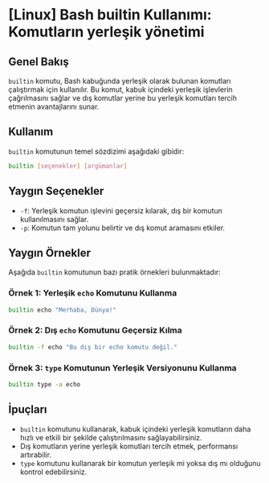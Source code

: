 # [Linux] Bash builtin Kullanımı: Komutların yerleşik yönetimi

## Genel Bakış
`builtin` komutu, Bash kabuğunda yerleşik olarak bulunan komutları çalıştırmak için kullanılır. Bu komut, kabuk içindeki yerleşik işlevlerin çağrılmasını sağlar ve dış komutlar yerine bu yerleşik komutları tercih etmenin avantajlarını sunar.

## Kullanım
`builtin` komutunun temel sözdizimi aşağıdaki gibidir:

```bash
builtin [seçenekler] [argümanlar]
```

## Yaygın Seçenekler
- `-f`: Yerleşik komutun işlevini geçersiz kılarak, dış bir komutun kullanılmasını sağlar.
- `-p`: Komutun tam yolunu belirtir ve dış komut aramasını etkiler.

## Yaygın Örnekler
Aşağıda `builtin` komutunun bazı pratik örnekleri bulunmaktadır:

### Örnek 1: Yerleşik `echo` Komutunu Kullanma
```bash
builtin echo "Merhaba, Dünya!"
```

### Örnek 2: Dış `echo` Komutunu Geçersiz Kılma
```bash
builtin -f echo "Bu dış bir echo komutu değil."
```

### Örnek 3: `type` Komutunun Yerleşik Versiyonunu Kullanma
```bash
builtin type -a echo
```

## İpuçları
- `builtin` komutunu kullanarak, kabuk içindeki yerleşik komutların daha hızlı ve etkili bir şekilde çalıştırılmasını sağlayabilirsiniz.
- Dış komutların yerine yerleşik komutları tercih etmek, performansı artırabilir.
- `type` komutunu kullanarak bir komutun yerleşik mi yoksa dış mı olduğunu kontrol edebilirsiniz.